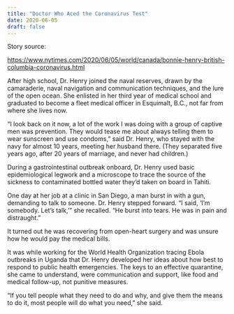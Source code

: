 ```yaml
---
title: "Doctor Who Aced the Coronavirus Test" 
date: 2020-06-05 
draft: false 
---
```


Story source:

https://www.nytimes.com/2020/06/05/world/canada/bonnie-henry-british-columbia-coronavirus.html


After high school, Dr. Henry joined the naval reserves, drawn by the
camaraderie, naval navigation and communication techniques, and the lure of
the open ocean. She enlisted in her third year of medical school and graduated
to become a fleet medical officer in Esquimalt, B.C., not far from where she
lives now.

“I look back on it now, a lot of the work I was doing with a group of captive
men was prevention. They would tease me about always telling them to wear
sunscreen and use condoms,” said Dr. Henry, who stayed with the navy for
almost 10 years, meeting her husband there. (They separated five years ago,
after 20 years of marriage, and never had children.)

During a gastrointestinal outbreak onboard, Dr. Henry used basic
epidemiological legwork and a microscope to trace the source of the sickness
to contaminated bottled water they’d taken on board in Tahiti.

One day at her job at a clinic in San Diego, a man burst in with a gun,
demanding to talk to someone. Dr. Henry stepped forward. “I said, ‘I’m
somebody. Let’s talk,’” she recalled. “He burst into tears. He was in pain and
distraught.”

It turned out he was recovering from open-heart surgery and was unsure how he
would pay the medical bills.

It was while working for the World Health Organization tracing Ebola outbreaks
in Uganda that Dr. Henry developed her ideas about how best to respond to
public health emergencies. The keys to an effective quarantine, she came to
understand, were communication and support, like food and medical follow-up,
not punitive measures.

“If you tell people what they need to do and why, and give them the means to
do it, most people will do what you need,” she said.

